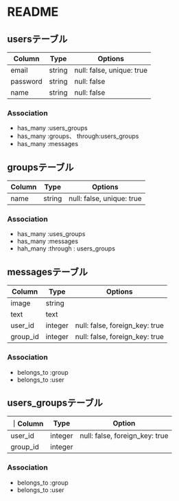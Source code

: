 # README
## usersテーブル
|Column|Type|Options|
|------|----|-------|
|email|string|null: false, unique: true|
|password|string|null: false|
|name|string|null: false|
### Association
- has_many :users_groups
- has_many :groups、 through:users_groups
- has_many :messages

## groupsテーブル
|Column|Type|Options|
|------|----|-------|
|name|string|null: false, unique: true|
### Association
- has_many :uses_groups
- has_many :messages
- hah_many :through : users_groups

## messagesテーブル
|Column|Type|Options|
|------|----|-------|
|image|string|
|text|text|
|user_id|integer|null: false, foreign_key: true|
|group_id|integer|null: false, foreign_key: true|
### Association
- belongs_to :group
- belongs_to :user

## users_groupsテーブル
 ｜Column|Type|Option|
 |-------|----|------|
 |user_id|integer|null: false, foreign_key: true
 |group_id|integer||null: false, foreign_key: true|
  ### Association
 - belongs_to :group
 - belongs_to :user